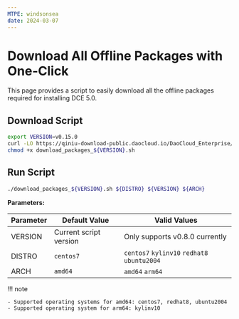 ```yaml
---
MTPE: windsonsea
date: 2024-03-07
---
```


# Download All Offline Packages with One-Click

This page provides a script to easily download all the offline packages required for installing DCE 5.0.

## Download Script

```bash
export VERSION=v0.15.0
curl -LO https://qiniu-download-public.daocloud.io/DaoCloud_Enterprise/dce5/download_packages_${VERSION}.sh
chmod +x download_packages_${VERSION}.sh
```

## Run Script

```bash
./download_packages_${VERSION}.sh ${DISTRO} ${VERSION} ${ARCH}
```

**Parameters:**

| Parameter | Default Value | Valid Values |
| ---- | ---- | ---- |
| VERSION | Current script version | Only supports v0.8.0 currently |
| DISTRO | `centos7` | `centos7` `kylinv10` `redhat8` `ubuntu2004` |
| ARCH | `amd64` | `amd64` `arm64` |

!!! note

    - Supported operating systems for amd64: centos7, redhat8, ubuntu2004
    - Supported operating system for arm64: kylinv10
